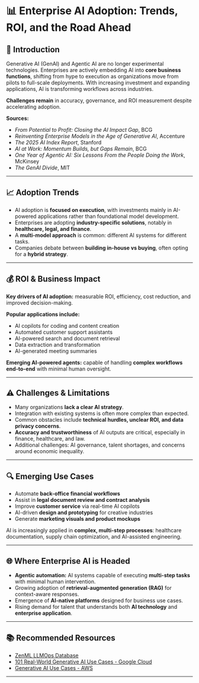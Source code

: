 # 📊 Enterprise AI Adoption: Trends, ROI, and the Road Ahead

## 🧠 Introduction
Generative AI (GenAI) and Agentic AI are no longer experimental technologies. Enterprises are actively embedding AI into **core business functions**, shifting from hype to execution as organizations move from pilots to full-scale deployments. With increasing investment and expanding applications, AI is transforming workflows across industries.  

**Challenges remain** in accuracy, governance, and ROI measurement despite accelerating adoption.

**Sources:**
- *From Potential to Profit: Closing the AI Impact Gap*, BCG  
- *Reinventing Enterprise Models in the Age of Generative AI*, Accenture  
- *The 2025 AI Index Report*, Stanford  
- *AI at Work: Momentum Builds, but Gaps Remain*, BCG  
- *One Year of Agentic AI: Six Lessons From the People Doing the Work*, McKinsey  
- *The GenAI Divide*, MIT

---

## 📈 Adoption Trends
- AI adoption is **focused on execution**, with investments mainly in AI-powered applications rather than foundational model development.  
- Enterprises are adopting **industry-specific solutions**, notably in **healthcare, legal, and finance**.  
- A **multi-model approach** is common: different AI systems for different tasks.  
- Companies debate between **building in-house vs buying**, often opting for a **hybrid strategy**.

---

## 💰 ROI & Business Impact
**Key drivers of AI adoption:** measurable ROI, efficiency, cost reduction, and improved decision-making.  

**Popular applications include:**
- AI copilots for coding and content creation  
- Automated customer support assistants  
- AI-powered search and document retrieval  
- Data extraction and transformation  
- AI-generated meeting summaries  

**Emerging AI-powered agents:** capable of handling **complex workflows end-to-end** with minimal human oversight.

---

## ⚠️ Challenges & Limitations
- Many organizations **lack a clear AI strategy**.  
- Integration with existing systems is often more complex than expected.  
- Common obstacles include **technical hurdles, unclear ROI, and data privacy concerns**.  
- **Accuracy and trustworthiness** of AI outputs are critical, especially in finance, healthcare, and law.  
- Additional challenges: AI governance, talent shortages, and concerns around economic inequality.

---

## 🔍 Emerging Use Cases
- Automate **back-office financial workflows**  
- Assist in **legal document review and contract analysis**  
- Improve **customer service** via real-time AI copilots  
- AI-driven **design and prototyping** for creative industries  
- Generate **marketing visuals and product mockups**  

AI is increasingly applied in **complex, multi-step processes**: healthcare documentation, supply chain optimization, and AI-assisted engineering.

---

## 🌐 Where Enterprise AI is Headed
- **Agentic automation:** AI systems capable of executing **multi-step tasks** with minimal human intervention.  
- Growing adoption of **retrieval-augmented generation (RAG)** for context-aware responses.  
- Emergence of **AI-native platforms** designed for business use cases.  
- Rising demand for talent that understands both **AI technology** and **enterprise application**.

---

## 📚 Recommended Resources
- [ZenML LLMOps Database](https://www.zenml.io/llmops-database)  
- [101 Real-World Generative AI Use Cases - Google Cloud](https://cloud.google.com/transform/101-real-world-generative-ai-use-cases-from-industry-leaders)  
- [Generative AI Use Cases - AWS](https://aws.amazon.com/ai/generative-ai/use-cases/?awsm.page-customer-references=1)

---
